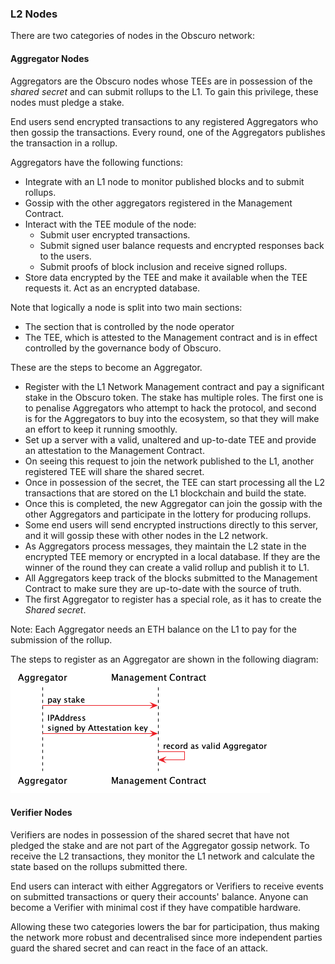 ### L2 Nodes
There are two categories of nodes in the Obscuro network:

#### Aggregator Nodes
Aggregators are the Obscuro nodes whose TEEs are in possession of the _shared secret_ and can submit rollups to the L1. To gain this privilege, these nodes must pledge a stake.

End users send encrypted transactions to any registered Aggregators who then gossip the transactions. Every round, one of the Aggregators publishes the transaction in a rollup.

Aggregators have the following functions:
* Integrate with an L1 node to monitor published blocks and to submit rollups.
* Gossip with the other aggregators registered in the Management Contract.
* Interact with the TEE module of the node:
    - Submit user encrypted transactions.
    - Submit signed user balance requests and encrypted responses back to the users.
    - Submit proofs of block inclusion and receive signed rollups.
* Store data encrypted by the TEE and make it available when the TEE requests it. Act as an encrypted database.

Note that logically a node is split into two main sections:
- The section that is controlled by the node operator
- The TEE, which is attested to the Management contract and is in effect controlled by the governance body of Obscuro. 

[comment]: <> (TODO - add diagram )

These are the steps to become an Aggregator.
* Register with the L1 Network Management contract and pay a significant stake in the Obscuro token. The stake has multiple roles. The first one is to penalise Aggregators who attempt to hack the protocol, and second is for the Aggregators to buy into the ecosystem, so that they will make an effort to keep it running smoothly.
* Set up a server with a valid, unaltered and up-to-date TEE and provide an attestation to the Management Contract.
* On seeing this request to join the network published to the L1, another registered TEE will share the shared secret.
* Once in possession of the secret, the TEE can start processing all the L2 transactions that are stored on the L1 blockchain and build the state.
* Once this is completed, the new Aggregator can join the gossip with the other Aggregators and participate in the lottery for producing rollups.
* Some end users will send encrypted instructions directly to this server, and it will gossip these with other nodes in the L2 network.
* As Aggregators process messages, they maintain the L2 state in the encrypted TEE memory or encrypted in a local database. If they are the winner of the round they can create a valid rollup and publish it to L1.
* All Aggregators keep track of the blocks submitted to the Management Contract to make sure they are up-to-date with the source of truth.
* The first Aggregator to register has a special role, as it has to create the _Shared secret_.

Note: Each Aggregator needs an ETH balance on the L1 to pay for the submission of the rollup.

The steps to register as an Aggregator are shown in the following diagram:
![aggregator staking](./images/aggregator-stake.png)

#### Verifier Nodes
Verifiers are nodes in possession of the shared secret that have not pledged the stake and are not part of the Aggregator gossip network. To receive the L2 transactions, they monitor the L1 network and calculate the state based on the rollups submitted there.

End users can interact with either Aggregators or Verifiers to receive events on submitted transactions or query their accounts' balance. Anyone can become a Verifier with minimal cost if they have compatible hardware.

Allowing these two categories lowers the bar for participation, thus making the network more robust and decentralised since more independent parties guard the shared secret and can react in the face of an attack. 